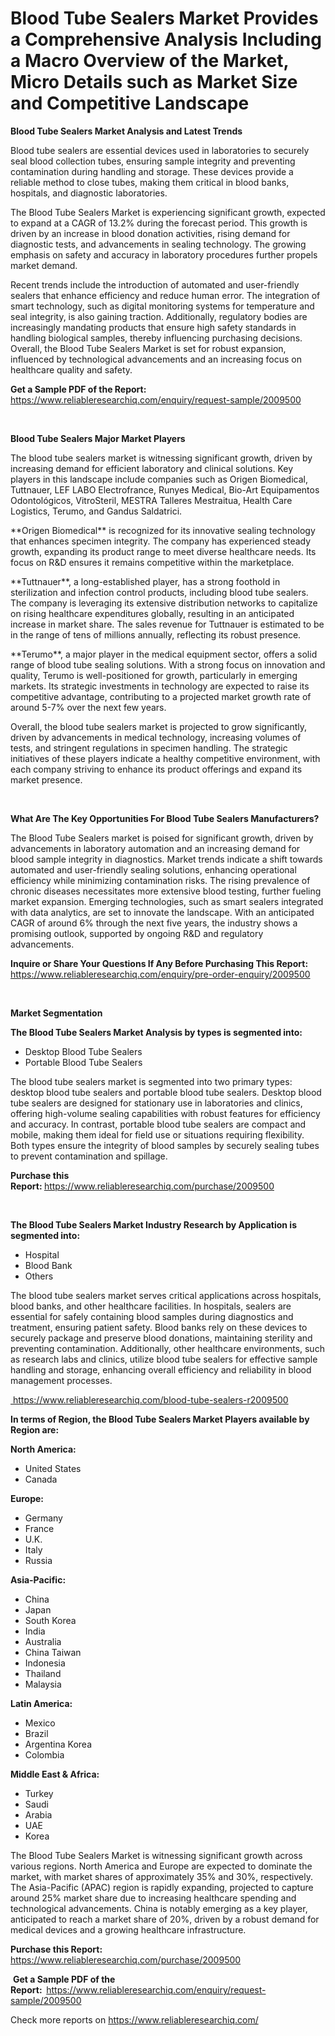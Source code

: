 <p><h1>Blood Tube Sealers Market Provides a Comprehensive Analysis Including a Macro Overview of the Market, Micro Details such as Market Size and Competitive Landscape</h1></p><p><strong>Blood Tube Sealers Market Analysis and Latest Trends</strong></p>
<p><p>Blood tube sealers are essential devices used in laboratories to securely seal blood collection tubes, ensuring sample integrity and preventing contamination during handling and storage. These devices provide a reliable method to close tubes, making them critical in blood banks, hospitals, and diagnostic laboratories.</p><p>The Blood Tube Sealers Market is experiencing significant growth, expected to expand at a CAGR of 13.2% during the forecast period. This growth is driven by an increase in blood donation activities, rising demand for diagnostic tests, and advancements in sealing technology. The growing emphasis on safety and accuracy in laboratory procedures further propels market demand.</p><p>Recent trends include the introduction of automated and user-friendly sealers that enhance efficiency and reduce human error. The integration of smart technology, such as digital monitoring systems for temperature and seal integrity, is also gaining traction. Additionally, regulatory bodies are increasingly mandating products that ensure high safety standards in handling biological samples, thereby influencing purchasing decisions. Overall, the Blood Tube Sealers Market is set for robust expansion, influenced by technological advancements and an increasing focus on healthcare quality and safety.</p></p>
<p><strong>Get a Sample PDF of the Report:&nbsp;</strong> <a href="https://www.reliableresearchiq.com/enquiry/request-sample/2009500?utm_campaign=3074&utm_medium=2&utm_source=Github&utm_content=ia&utm_term=05032025&utm_id=blood-tube-sealers">https://www.reliableresearchiq.com/enquiry/request-sample/2009500</a></p>
<p>&nbsp;</p>
<p><strong>Blood Tube Sealers Major Market Players</strong></p>
<p><p>The blood tube sealers market is witnessing significant growth, driven by increasing demand for efficient laboratory and clinical solutions. Key players in this landscape include companies such as Origen Biomedical, Tuttnauer, LEF LABO Electrofrance, Runyes Medical, Bio-Art Equipamentos Odontológicos, VitroSteril, MESTRA Talleres Mestraitua, Health Care Logistics, Terumo, and Gandus Saldatrici.</p><p>**Origen Biomedical** is recognized for its innovative sealing technology that enhances specimen integrity. The company has experienced steady growth, expanding its product range to meet diverse healthcare needs. Its focus on R&D ensures it remains competitive within the marketplace.</p><p>**Tuttnauer**, a long-established player, has a strong foothold in sterilization and infection control products, including blood tube sealers. The company is leveraging its extensive distribution networks to capitalize on rising healthcare expenditures globally, resulting in an anticipated increase in market share. The sales revenue for Tuttnauer is estimated to be in the range of tens of millions annually, reflecting its robust presence.</p><p>**Terumo**, a major player in the medical equipment sector, offers a solid range of blood tube sealing solutions. With a strong focus on innovation and quality, Terumo is well-positioned for growth, particularly in emerging markets. Its strategic investments in technology are expected to raise its competitive advantage, contributing to a projected market growth rate of around 5-7% over the next few years.</p><p>Overall, the blood tube sealers market is projected to grow significantly, driven by advancements in medical technology, increasing volumes of tests, and stringent regulations in specimen handling. The strategic initiatives of these players indicate a healthy competitive environment, with each company striving to enhance its product offerings and expand its market presence.</p></p>
<p>&nbsp;</p>
<p><strong>What Are The Key Opportunities For Blood Tube Sealers Manufacturers?</strong></p>
<p><p>The Blood Tube Sealers market is poised for significant growth, driven by advancements in laboratory automation and an increasing demand for blood sample integrity in diagnostics. Market trends indicate a shift towards automated and user-friendly sealing solutions, enhancing operational efficiency while minimizing contamination risks. The rising prevalence of chronic diseases necessitates more extensive blood testing, further fueling market expansion. Emerging technologies, such as smart sealers integrated with data analytics, are set to innovate the landscape. With an anticipated CAGR of around 6% through the next five years, the industry shows a promising outlook, supported by ongoing R&D and regulatory advancements.</p></p>
<p><strong>Inquire or Share Your Questions If Any Before Purchasing This Report:</strong> <a href="https://www.reliableresearchiq.com/enquiry/pre-order-enquiry/2009500?utm_campaign=3074&utm_medium=2&utm_source=Github&utm_content=ia&utm_term=05032025&utm_id=blood-tube-sealers">https://www.reliableresearchiq.com/enquiry/pre-order-enquiry/2009500</a></p>
<p>&nbsp;</p>
<p><strong>Market Segmentation</strong></p>
<p><strong>The Blood Tube Sealers Market Analysis by types is segmented into:</strong></p>
<p><ul><li>Desktop Blood Tube Sealers</li><li>Portable Blood Tube Sealers</li></ul></p>
<p><p>The blood tube sealers market is segmented into two primary types: desktop blood tube sealers and portable blood tube sealers. Desktop blood tube sealers are designed for stationary use in laboratories and clinics, offering high-volume sealing capabilities with robust features for efficiency and accuracy. In contrast, portable blood tube sealers are compact and mobile, making them ideal for field use or situations requiring flexibility. Both types ensure the integrity of blood samples by securely sealing tubes to prevent contamination and spillage.</p></p>
<p><strong>Purchase this Report:&nbsp;</strong><a href="https://www.reliableresearchiq.com/purchase/2009500?utm_campaign=3074&utm_medium=2&utm_source=Github&utm_content=ia&utm_term=05032025&utm_id=blood-tube-sealers">https://www.reliableresearchiq.com/purchase/2009500</a></p>
<p>&nbsp;</p>
<p><strong>The Blood Tube Sealers Market Industry Research by Application is segmented into:</strong></p>
<p><ul><li>Hospital</li><li>Blood Bank</li><li>Others</li></ul></p>
<p><p>The blood tube sealers market serves critical applications across hospitals, blood banks, and other healthcare facilities. In hospitals, sealers are essential for safely containing blood samples during diagnostics and treatment, ensuring patient safety. Blood banks rely on these devices to securely package and preserve blood donations, maintaining sterility and preventing contamination. Additionally, other healthcare environments, such as research labs and clinics, utilize blood tube sealers for effective sample handling and storage, enhancing overall efficiency and reliability in blood management processes.</p></p>
<p><a href="https://www.reliableresearchiq.com/blood-tube-sealers-r2009500?utm_campaign=3074&utm_medium=2&utm_source=Github&utm_content=ia&utm_term=05032025&utm_id=blood-tube-sealers">&nbsp;https://www.reliableresearchiq.com/blood-tube-sealers-r2009500</a></p>
<p><strong>In terms of Region, the Blood Tube Sealers Market Players available by Region are:</strong></p>
<p>
    <p> <strong> North America: </strong>
        <ul>
            <li>United States</li>
            <li>Canada</li>
        </ul>
        </p> 
    <p> <strong> Europe: </strong>
        <ul>
            <li>Germany</li>
            <li>France</li>
            <li>U.K.</li>
            <li>Italy</li>
            <li>Russia</li>
        </ul>
        </p> 
    <p> <strong> Asia-Pacific: </strong>
        <ul>
            <li>China</li>
            <li>Japan</li>
            <li>South Korea</li>
            <li>India</li>
            <li>Australia</li>
            <li>China Taiwan</li>
            <li>Indonesia</li>
            <li>Thailand</li>
            <li>Malaysia</li>
        </ul>
        </p> 
    <p> <strong> Latin America: </strong>
        <ul>
            <li>Mexico</li>
            <li>Brazil</li>
            <li>Argentina Korea</li>
            <li>Colombia</li>
        </ul>
        </p> 
    <p> <strong> Middle East & Africa: </strong>
        <ul>
            <li>Turkey</li>
            <li>Saudi</li>
            <li>Arabia</li>
            <li>UAE</li>
            <li>Korea</li>
        </ul>
    </p>
    </p>
<p><p>The Blood Tube Sealers Market is witnessing significant growth across various regions. North America and Europe are expected to dominate the market, with market shares of approximately 35% and 30%, respectively. The Asia-Pacific (APAC) region is rapidly expanding, projected to capture around 25% market share due to increasing healthcare spending and technological advancements. China is notably emerging as a key player, anticipated to reach a market share of 20%, driven by a robust demand for medical devices and a growing healthcare infrastructure.</p></p>
<p><strong>Purchase this Report: </strong><a href="https://www.reliableresearchiq.com/purchase/2009500?utm_campaign=3074&utm_medium=2&utm_source=Github&utm_content=ia&utm_term=05032025&utm_id=blood-tube-sealers">https://www.reliableresearchiq.com/purchase/2009500</a></p>
<p>&nbsp;<strong>Get a Sample PDF of the Report:&nbsp;&nbsp;</strong><a href="https://www.reliableresearchiq.com/enquiry/request-sample/2009500?utm_campaign=3074&utm_medium=2&utm_source=Github&utm_content=ia&utm_term=05032025&utm_id=blood-tube-sealers">https://www.reliableresearchiq.com/enquiry/request-sample/2009500</a></p>
<p><strong></strong></p>
<p>Check more reports on <a href="https://www.reliableresearchiq.com/?utm_campaign=3074&utm_medium=2&utm_source=Github&utm_content=ia&utm_term=05032025&utm_id=blood-tube-sealers">https://www.reliableresearchiq.com/</a></p>